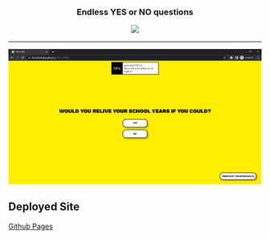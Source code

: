 <h3 align="center">
  Endless YES or NO questions 
</h3>
 
 <p align="center">
  <a href="#">
    <img src="https://skillicons.dev/icons?i=html,css,js" />
  </a>
  
  <hr />
  
  <a href="#">
    <img src="assets/screenshot.png" />
  </a>
  
</p>

## Deployed Site
[Github Pages](https://thenithinbalaji.github.io/YES-or-NO/)
